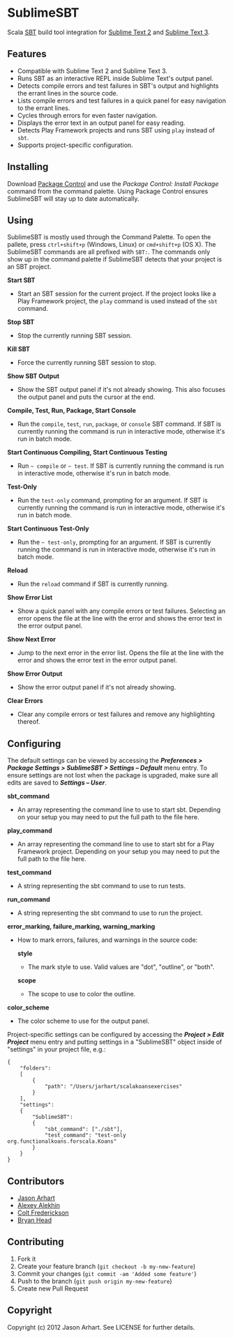 SublimeSBT
==========
Scala [SBT](http://www.scala-sbt.org/) build tool integration for
[Sublime Text 2](http://sublimetext.com/2) and
[Sublime Text 3](http://sublimetext.com/3).

Features
--------
  - Compatible with Sublime Text 2 and Sublime Text 3.
  - Runs SBT as an interactive REPL inside Sublime Text's output panel.
  - Detects compile errors and test failures in SBT's output and highlights the
    errant lines in the source code.
  - Lists compile errors and test failures in a quick panel for easy navigation
    to the errant lines.
  - Cycles through errors for even faster navigation.
  - Displays the error text in an output panel for easy reading.
  - Detects Play Framework projects and runs SBT using `play` instead of `sbt`.
  - Supports project-specific configuration.

Installing
----------
Download [Package Control](http://wbond.net/sublime_packages/package_control)
and use the *Package Control: Install Package* command from the command palette.
Using Package Control ensures SublimeSBT will stay up to date automatically.

Using
-----
SublimeSBT is mostly used through the Command Palette. To open the pallete,
press `ctrl+shift+p` (Windows, Linux) or `cmd+shift+p` (OS X). The SublimeSBT
commands are all prefixed with `SBT:`. The commands only show up in the command
palette if SublimeSBT detects that your project is an SBT project.

**Start SBT**

  - Start an SBT session for the current project. If the project looks like a
    Play Framework project, the `play` command is used instead of the `sbt`
    command.

**Stop SBT**

  - Stop the currently running SBT session.

**Kill SBT**

  - Force the currently running SBT session to stop.

**Show SBT Output**

  - Show the SBT output panel if it's not already showing. This also focuses
    the output panel and puts the cursor at the end.

**Compile, Test, Run, Package, Start Console**

  - Run the `compile`, `test`, `run`, `package`, or `console` SBT command. If
    SBT is currently running the command is run in interactive mode, otherwise
    it's run in batch mode.

**Start Continuous Compiling, Start Continuous Testing**

  - Run `~ compile` or `~ test`. If SBT is currently running the command is run
    in interactive mode, otherwise it's run in batch mode.

**Test-Only**

  - Run the `test-only` command, prompting for an argument. If SBT is
    currently running the command is run in interactive mode, otherwise it's
    run in batch mode.

**Start Continuous Test-Only**

  - Run the `~ test-only`, prompting for an argument. If SBT is currently
    running the command is run in interactive mode, otherwise it's run in batch
    mode.

**Reload**

  - Run the `reload` command if SBT is currently running.

**Show Error List**

  - Show a quick panel with any compile errors or test failures. Selecting an
    error opens the file at the line with the error and shows the error text in
    the error output panel.

**Show Next Error**

  - Jump to the next error in the error list. Opens the file at the line with
    the error and shows the error text in the error output panel.

**Show Error Output**

  - Show the error output panel if it's not already showing.

**Clear Errors**

  - Clear any compile errors or test failures and remove any highlighting
    thereof.

Configuring
-----------
The default settings can be viewed by accessing the ***Preferences >
Package Settings > SublimeSBT > Settings – Default*** menu entry. To ensure
settings are not lost when the package is upgraded, make sure all edits are
saved to ***Settings – User***.

**sbt_command**

  - An array representing the command line to use to start sbt. Depending on
    your setup you may need to put the full path to the file here.

**play_command**

  - An array representing the command line to use to start sbt for a Play
    Framework project. Depending on your setup you may need to put the full
    path to the file here.

**test_command**

  - A string representing the sbt command to use to run tests.

**run_command**

  - A string representing the sbt command to use to run the project.

**error\_marking, failure\_marking, warning\_marking**

  - How to mark errors, failures, and warnings in the source code:

    **style**

      - The mark style to use. Valid values are "dot", "outline", or "both".

    **scope**

      - The scope to use to color the outline.

**color_scheme**

  - The color scheme to use for the output panel.

Project-specific settings can be configured by accessing the ***Project > Edit
Project*** menu entry and putting settings in a "SublimeSBT" object inside of
"settings" in your project file, e.g.:

    {
        "folders":
        [
            {
                "path": "/Users/jarhart/scalakoansexercises"
            }
        ],
        "settings":
        {
            "SublimeSBT":
            {
                "sbt_command": ["./sbt"],
                "test_command": "test-only org.functionalkoans.forscala.Koans"
            }
        }
    }

Contributors
------------
  - [Jason Arhart](https://github.com/jarhart)
  - [Alexey Alekhin](https://github.com/laughedelic)
  - [Colt Frederickson](https://github.com/coltfred)
  - [Bryan Head](https://github.com/qiemem)

Contributing
------------

1. Fork it
2. Create your feature branch (`git checkout -b my-new-feature`)
3. Commit your changes (`git commit -am 'Added some feature'`)
4. Push to the branch (`git push origin my-new-feature`)
5. Create new Pull Request

Copyright
---------

Copyright (c) 2012 Jason Arhart. See LICENSE for further details.

